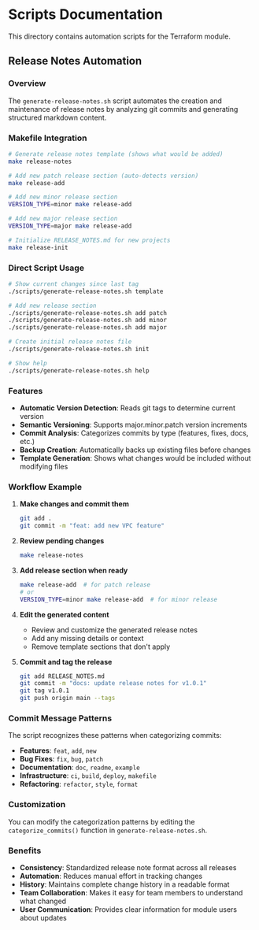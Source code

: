 # Scripts Documentation

This directory contains automation scripts for the Terraform module.

## Release Notes Automation

### Overview
The `generate-release-notes.sh` script automates the creation and maintenance of release notes by analyzing git commits and generating structured markdown content.

### Makefile Integration

```bash
# Generate release notes template (shows what would be added)
make release-notes

# Add new patch release section (auto-detects version)
make release-add

# Add new minor release section
VERSION_TYPE=minor make release-add

# Add new major release section
VERSION_TYPE=major make release-add

# Initialize RELEASE_NOTES.md for new projects
make release-init
```

### Direct Script Usage

```bash
# Show current changes since last tag
./scripts/generate-release-notes.sh template

# Add new release section
./scripts/generate-release-notes.sh add patch
./scripts/generate-release-notes.sh add minor
./scripts/generate-release-notes.sh add major

# Create initial release notes file
./scripts/generate-release-notes.sh init

# Show help
./scripts/generate-release-notes.sh help
```

### Features

- **Automatic Version Detection**: Reads git tags to determine current version
- **Semantic Versioning**: Supports major.minor.patch version increments
- **Commit Analysis**: Categorizes commits by type (features, fixes, docs, etc.)
- **Backup Creation**: Automatically backs up existing files before changes
- **Template Generation**: Shows what changes would be included without modifying files

### Workflow Example

1. **Make changes and commit them**
   ```bash
   git add .
   git commit -m "feat: add new VPC feature"
   ```

2. **Review pending changes**
   ```bash
   make release-notes
   ```

3. **Add release section when ready**
   ```bash
   make release-add  # for patch release
   # or
   VERSION_TYPE=minor make release-add  # for minor release
   ```

4. **Edit the generated content**
   - Review and customize the generated release notes
   - Add any missing details or context
   - Remove template sections that don't apply

5. **Commit and tag the release**
   ```bash
   git add RELEASE_NOTES.md
   git commit -m "docs: update release notes for v1.0.1"
   git tag v1.0.1
   git push origin main --tags
   ```

### Commit Message Patterns

The script recognizes these patterns when categorizing commits:

- **Features**: `feat`, `add`, `new`
- **Bug Fixes**: `fix`, `bug`, `patch`
- **Documentation**: `doc`, `readme`, `example`
- **Infrastructure**: `ci`, `build`, `deploy`, `makefile`
- **Refactoring**: `refactor`, `style`, `format`

### Customization

You can modify the categorization patterns by editing the `categorize_commits()` function in `generate-release-notes.sh`.

### Benefits

- **Consistency**: Standardized release note format across all releases
- **Automation**: Reduces manual effort in tracking changes
- **History**: Maintains complete change history in a readable format
- **Team Collaboration**: Makes it easy for team members to understand what changed
- **User Communication**: Provides clear information for module users about updates
